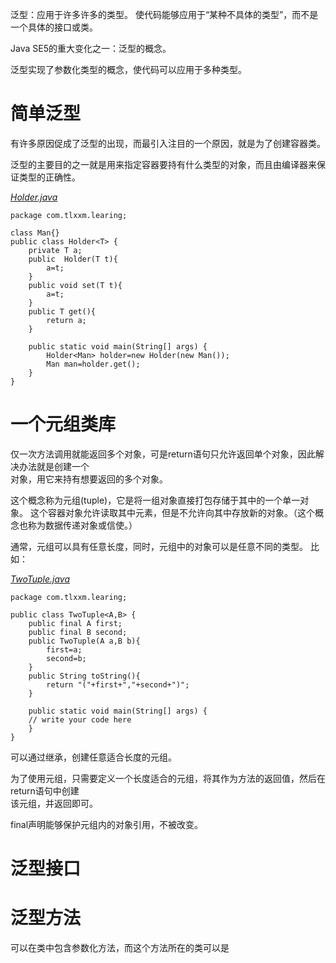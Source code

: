 泛型：应用于许多许多的类型。
使代码能够应用于“某种不具体的类型”，而不是一个具体的接口或类。

Java SE5的重大变化之一：泛型的概念。

泛型实现了参数化类型的概念，使代码可以应用于多种类型。

# 简单泛型

有许多原因促成了泛型的出现，而最引入注目的一个原因，就是为了创建容器类。

泛型的主要目的之一就是用来指定容器要持有什么类型的对象，而且由编译器来保证类型的正确性。

*[Holder.java](src/FamilyVsExactType/src/com/tlxxm/learing/Holder.java)*

	package com.tlxxm.learing;
	
	class Man{}
	public class Holder<T> {
	    private T a;
	    public  Holder(T t){
	        a=t;
	    }
	    public void set(T t){
	        a=t;
	    }
	    public T get(){
	        return a;
	    }
	
	    public static void main(String[] args) {
		    Holder<Man> holder=new Holder(new Man());
		    Man man=holder.get();
	    }
	}


# 一个元组类库

仅一次方法调用就能返回多个对象，可是return语句只允许返回单个对象，因此解决办法就是创建一个  
对象，用它来持有想要返回的多个对象。

这个概念称为元组(tuple)，它是将一组对象直接打包存储于其中的一个单一对象。
这个容器对象允许读取其中元素，但是不允许向其中存放新的对象。（这个概念也称为数据传递对象或信使。）

通常，元组可以具有任意长度，同时，元组中的对象可以是任意不同的类型。
比如：

*[TwoTuple.java](src/TwoTuple/src/com/tlxxm/learing/TwoTuple.java)*

	package com.tlxxm.learing;
	
	public class TwoTuple<A,B> {
	    public final A first;
	    public final B second;
	    public TwoTuple(A a,B b){
	        first=a;
	        second=b;
	    }
	    public String toString(){
	        return "("+first+","+second+")";
	    }
	
	    public static void main(String[] args) {
		// write your code here
	    }
	}

可以通过继承，创建任意适合长度的元组。

为了使用元组，只需要定义一个长度适合的元组，将其作为方法的返回值，然后在return语句中创建  
该元组，并返回即可。

final声明能够保护元组内的对象引用，不被改变。

# 泛型接口

# 泛型方法

可以在类中包含参数化方法，而这个方法所在的类可以是


